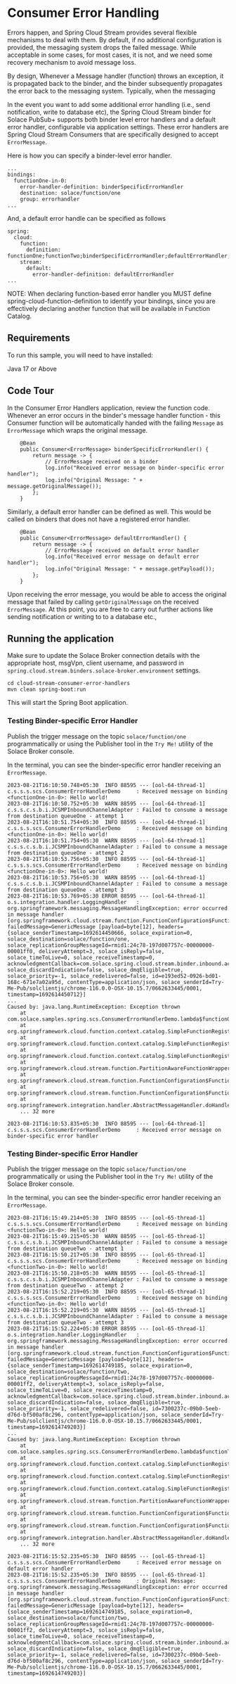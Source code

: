 # Consumer Error Handling

Errors happen, and Spring Cloud Stream provides several flexible mechanisms to deal with them. By default, if no additional  configuration is provided, the messaging system drops the failed message. While acceptable in some cases, for most cases, it is not, and we need some recovery mechanism to avoid message loss.

By design, Whenever a Message handler (function) throws an exception, it is propagated back to the binder, and the binder subsequently propagates the error back to the messaging system. Typically, when the messaging 

In the event you want to add some additional error handling (i.e., send notification, write to database etc), the Spring Cloud Stream binder for Solace PubSub+ supports both binder level error handlers and a default error handler, configurable via application settings. These error handlers are Spring Cloud Stream Consumers that are specifically designed to accept `ErrorMessage`.

Here is how you can specify a binder-level error handler.

```
...
bindings:
  functionOne-in-0:
    error-handler-definition: binderSpecificErrorHandler
    destination: solace/function/one
    group: errorhandler
...
```

And, a default error handle can be specified as follows

```
spring:
  cloud:
    function:
      definition: functionOne;functionTwo;binderSpecificErrorHandler;defaultErrorHandler;
    stream:
      default:
        error-handler-definition: defaultErrorHandler
...
```


NOTE: When declaring function-based error handler you MUST define spring-cloud-function-definition to identify your bindings, since you are effectively declaring another function that will be available in Function Catalog.


## Requirements

To run this sample, you will need to have installed:

Java 17 or Above

## Code Tour

In the Consumer Error Handlers application, review the function code. Whenever an error occurs in the binder's message handler function - this Consumer function will be automatically handed with the failing `Message` as `ErrorMessage` which wraps the original message.

```
	@Bean
	public Consumer<ErrorMessage> binderSpecificErrorHandler() {
		return message -> {
			// ErrorMessage received on a binder
			log.info("Received error message on binder-specific error handler");
			log.info("Original Message: " + message.getOriginalMessage());
		};
	}
```

Similarly, a default error handler can be defined as well. This would be called on binders that does not have a registered error handler.

```
	@Bean
	public Consumer<ErrorMessage> defaultErrorHandler() {
		return message -> {
			// ErrorMessage received on default error handler
			log.info("Received error message on default error handler");
			log.info("Original Message: " + message.getPayload());
		};
	}

```

Upon receiving the error message, you would be able to access the original message that failed by calling `getOriginalMessage` on the received `ErrorMessage`. At this point, you are free to carry out further actions like sending notification or writing to to a database etc.,

## Running the application

Make sure to update the Solace Broker connection details with the appropriate host, msgVpn, client username, and password in `spring.cloud.stream.binders.solace-broker.environment` settings.

```
cd cloud-stream-consumer-error-handlers
mvn clean spring-boot:run
```
This will start the Spring Boot application.

### Testing Binder-specific Error Handler
Publish the trigger message on the topic `solace/function/one` programmatically or using the Publisher tool in the `Try Me!` utility of the Solace Broker console. 


In the terminal, you can see the binder-specific error handler receiving an `ErrorMessage`.
```
2023-08-21T16:10:50.748+05:30  INFO 88595 --- [ool-64-thread-1] c.s.s.s.scs.ConsumerErrorHandlerDemo     : Received message on binding <functionOne-in-0>: Hello world!
2023-08-21T16:10:50.752+05:30  WARN 88595 --- [ool-64-thread-1] c.s.s.c.s.b.i.JCSMPInboundChannelAdapter : Failed to consume a message from destination queueOne - attempt 1
2023-08-21T16:10:51.754+05:30  INFO 88595 --- [ool-64-thread-1] c.s.s.s.scs.ConsumerErrorHandlerDemo     : Received message on binding <functionOne-in-0>: Hello world!
2023-08-21T16:10:51.754+05:30  WARN 88595 --- [ool-64-thread-1] c.s.s.c.s.b.i.JCSMPInboundChannelAdapter : Failed to consume a message from destination queueOne - attempt 2
2023-08-21T16:10:53.756+05:30  INFO 88595 --- [ool-64-thread-1] c.s.s.s.scs.ConsumerErrorHandlerDemo     : Received message on binding <functionOne-in-0>: Hello world!
2023-08-21T16:10:53.756+05:30  WARN 88595 --- [ool-64-thread-1] c.s.s.c.s.b.i.JCSMPInboundChannelAdapter : Failed to consume a message from destination queueOne - attempt 3
2023-08-21T16:10:53.769+05:30 ERROR 88595 --- [ool-64-thread-1] o.s.integration.handler.LoggingHandler   : org.springframework.messaging.MessageHandlingException: error occurred in message handler [org.springframework.cloud.stream.function.FunctionConfiguration$FunctionToDestinationBinder$1@a08d7e5d], failedMessage=GenericMessage [payload=byte[12], headers={solace_senderTimestamp=1692614450666, solace_expiration=0, solace_destination=solace/function/one, solace_replicationGroupMessageId=rmid1:24c78-197d007757c-00000000-00001ff0, deliveryAttempt=3, solace_isReply=false, solace_timeToLive=0, solace_receiveTimestamp=0, acknowledgmentCallback=com.solace.spring.cloud.stream.binder.inbound.acknowledge.JCSMPAcknowledgementCallback@ee13bdb5, solace_discardIndication=false, solace_dmqEligible=true, solace_priority=-1, solace_redelivered=false, id=e193ed52-0926-bd01-168c-671e7a02a95d, contentType=application/json, solace_senderId=Try-Me-Pub/solclientjs/chrome-116.0.0-OSX-10.15.7/0662633445/0001, timestamp=1692614450712}]
...
Caused by: java.lang.RuntimeException: Exception thrown
	at com.solace.samples.spring.scs.ConsumerErrorHandlerDemo.lambda$functionOne$0(ConsumerErrorHandlerDemo.java:46)
	at org.springframework.cloud.function.context.catalog.SimpleFunctionRegistry$FunctionInvocationWrapper.invokeConsumer(SimpleFunctionRegistry.java:990)
	at org.springframework.cloud.function.context.catalog.SimpleFunctionRegistry$FunctionInvocationWrapper.doApply(SimpleFunctionRegistry.java:701)
	at org.springframework.cloud.function.context.catalog.SimpleFunctionRegistry$FunctionInvocationWrapper.apply(SimpleFunctionRegistry.java:550)
	at org.springframework.cloud.stream.function.PartitionAwareFunctionWrapper.apply(PartitionAwareFunctionWrapper.java:88)
	at org.springframework.cloud.stream.function.FunctionConfiguration$FunctionWrapper.apply(FunctionConfiguration.java:785)
	at org.springframework.cloud.stream.function.FunctionConfiguration$FunctionToDestinationBinder$1.handleMessageInternal(FunctionConfiguration.java:621)
	at org.springframework.integration.handler.AbstractMessageHandler.doHandleMessage(AbstractMessageHandler.java:105)
	... 32 more

2023-08-21T16:10:53.835+05:30  INFO 88595 --- [ool-64-thread-1] c.s.s.s.scs.ConsumerErrorHandlerDemo     : Received error message on binder-specific error handler
```

### Testing Binder-specific Error Handler
Publish the trigger message on the topic `solace/function/one` programmatically or using the Publisher tool in the `Try Me!` utility of the Solace Broker console. 


In the terminal, you can see the binder-specific error handler receiving an `ErrorMessage`.
```
2023-08-21T16:15:49.214+05:30  INFO 88595 --- [ool-65-thread-1] c.s.s.s.scs.ConsumerErrorHandlerDemo     : Received message on binding <functionTwo-in-0>: Hello world!
2023-08-21T16:15:49.215+05:30  WARN 88595 --- [ool-65-thread-1] c.s.s.c.s.b.i.JCSMPInboundChannelAdapter : Failed to consume a message from destination queueTwo - attempt 1
2023-08-21T16:15:50.217+05:30  INFO 88595 --- [ool-65-thread-1] c.s.s.s.scs.ConsumerErrorHandlerDemo     : Received message on binding <functionTwo-in-0>: Hello world!
2023-08-21T16:15:50.218+05:30  WARN 88595 --- [ool-65-thread-1] c.s.s.c.s.b.i.JCSMPInboundChannelAdapter : Failed to consume a message from destination queueTwo - attempt 2
2023-08-21T16:15:52.219+05:30  INFO 88595 --- [ool-65-thread-1] c.s.s.s.scs.ConsumerErrorHandlerDemo     : Received message on binding <functionTwo-in-0>: Hello world!
2023-08-21T16:15:52.219+05:30  WARN 88595 --- [ool-65-thread-1] c.s.s.c.s.b.i.JCSMPInboundChannelAdapter : Failed to consume a message from destination queueTwo - attempt 3
2023-08-21T16:15:52.224+05:30 ERROR 88595 --- [ool-65-thread-1] o.s.integration.handler.LoggingHandler   : org.springframework.messaging.MessageHandlingException: error occurred in message handler [org.springframework.cloud.stream.function.FunctionConfiguration$FunctionToDestinationBinder$1@7a3829bf], failedMessage=GenericMessage [payload=byte[12], headers={solace_senderTimestamp=1692614749185, solace_expiration=0, solace_destination=solace/function/two, solace_replicationGroupMessageId=rmid1:24c78-197d007757c-00000000-00001ff2, deliveryAttempt=3, solace_isReply=false, solace_timeToLive=0, solace_receiveTimestamp=0, acknowledgmentCallback=com.solace.spring.cloud.stream.binder.inbound.acknowledge.JCSMPAcknowledgementCallback@795cb7c, solace_discardIndication=false, solace_dmqEligible=true, solace_priority=-1, solace_redelivered=false, id=7300237c-09b0-5eeb-d76d-bf500af8c296, contentType=application/json, solace_senderId=Try-Me-Pub/solclientjs/chrome-116.0.0-OSX-10.15.7/0662633445/0001, timestamp=1692614749203}]
...
Caused by: java.lang.RuntimeException: Exception thrown
	at com.solace.samples.spring.scs.ConsumerErrorHandlerDemo.lambda$functionTwo$1(ConsumerErrorHandlerDemo.java:55)
	at org.springframework.cloud.function.context.catalog.SimpleFunctionRegistry$FunctionInvocationWrapper.invokeConsumer(SimpleFunctionRegistry.java:990)
	at org.springframework.cloud.function.context.catalog.SimpleFunctionRegistry$FunctionInvocationWrapper.doApply(SimpleFunctionRegistry.java:701)
	at org.springframework.cloud.function.context.catalog.SimpleFunctionRegistry$FunctionInvocationWrapper.apply(SimpleFunctionRegistry.java:550)
	at org.springframework.cloud.stream.function.PartitionAwareFunctionWrapper.apply(PartitionAwareFunctionWrapper.java:88)
	at org.springframework.cloud.stream.function.FunctionConfiguration$FunctionWrapper.apply(FunctionConfiguration.java:785)
	at org.springframework.cloud.stream.function.FunctionConfiguration$FunctionToDestinationBinder$1.handleMessageInternal(FunctionConfiguration.java:621)
	at org.springframework.integration.handler.AbstractMessageHandler.doHandleMessage(AbstractMessageHandler.java:105)
	... 32 more

2023-08-21T16:15:52.235+05:30  INFO 88595 --- [ool-65-thread-1] c.s.s.s.scs.ConsumerErrorHandlerDemo     : Received error message on default error handler
2023-08-21T16:15:52.235+05:30  INFO 88595 --- [ool-65-thread-1] c.s.s.s.scs.ConsumerErrorHandlerDemo     : Original Message: org.springframework.messaging.MessageHandlingException: error occurred in message handler [org.springframework.cloud.stream.function.FunctionConfiguration$FunctionToDestinationBinder$1@7a3829bf], failedMessage=GenericMessage [payload=byte[12], headers={solace_senderTimestamp=1692614749185, solace_expiration=0, solace_destination=solace/function/two, solace_replicationGroupMessageId=rmid1:24c78-197d007757c-00000000-00001ff2, deliveryAttempt=3, solace_isReply=false, solace_timeToLive=0, solace_receiveTimestamp=0, acknowledgmentCallback=com.solace.spring.cloud.stream.binder.inbound.acknowledge.JCSMPAcknowledgementCallback@795cb7c, solace_discardIndication=false, solace_dmqEligible=true, solace_priority=-1, solace_redelivered=false, id=7300237c-09b0-5eeb-d76d-bf500af8c296, contentType=application/json, solace_senderId=Try-Me-Pub/solclientjs/chrome-116.0.0-OSX-10.15.7/0662633445/0001, timestamp=1692614749203}]
```
